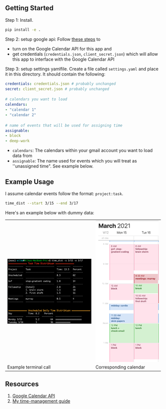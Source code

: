 ## Getting Started

Step 1: Install.

```bash
pip install -e .
```


Step 2: setup google api: Follow [these steps](https://developers.google.com/calendar/quickstart/python) to
* turn on the Google Calendar API for this app and 
* get credentials (`credentials.json`, `client_secret.json`) which will allow this app to interface with the Google Calendar API 



Step 3: setup settings yamlfile. Create a file called `settings.yaml` and place it in this directory. It should contain the following:

  ```yaml
credentials: credentials.json # probably unchanged 
secret: client_secret.json # probably unchanged 

# calendars you want to load
calendars:
- "calendar 1"
- "calendar 2"

# name of events that will be used for assigning time
assignable:
- block
- deep-work
  ```

* `calendars`: The calendars within your gmail account you want to load data from
* `assignable`: The name used for events which you will treat as ''unassigned time". See example below.

## Example Usage

I assume calendar events follow the format: `project:task`.

```bash
time_dist --start 3/15 --end 3/17
```

Here's an example below with dummy data:
<table>
  <tr>
    <td>
      <img class="" src="misc/terminal.png">
    </td>
    <td>
      <img class="" src="misc/calendar.png">
    </td>
  </tr>
  <tr>
    <td>Example terminal call</td>
    <td>Corresponding calendar</td>
  </tr>
</table>



## Resources
1. [Google Calendar API](https://developers.google.com/calendar/)
2. [My time-management guide](https://wcarvalho.github.io/tutorial/2016/01/08/TimeManagementPrescription/)
